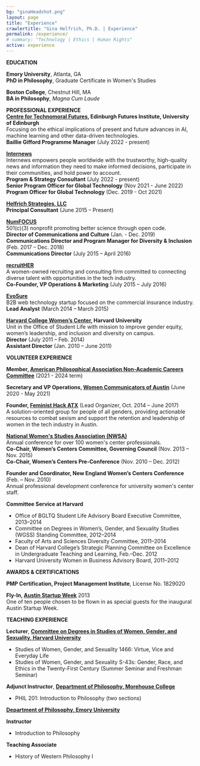 ```yaml
---
bg: "ginaHeadshot.png"
layout: page
title: "Experience"
crawlertitle: "Gina Helfrich, Ph.D. | Experience"
permalink: /experience/
# summary: "Technology | Ethics | Human Rights"
active: experience
---
```


**EDUCATION**  
  
**Emory University**, Atlanta, GA  
**PhD in Philosophy**, Graduate Certificate in Women's Studies  
  
**Boston College**, Chestnut Hill, MA  
**BA in Philosophy**, _Magna Cum Laude_  
  
  
**PROFESSIONAL EXPERIENCE**  
**[Centre for Technomoral Futures](https://www.technomoralfutures.uk/), Edinburgh Futures Institute, University of Edinburgh**  
Focusing on the ethical implications of present and future advances in AI, machine learning and other data-driven technologies.  
**Baillie Gifford Programme Manager** (July 2022 - present)

**[Internews](https://globaltech.internews.org/)**  
Internews empowers people worldwide with the trustworthy, high-quality news and information they need to make informed decisions, participate in their communities, and hold power to account.  
**Program & Strategy Consultant** (July 2022 - present)  
**Senior Program Officer for Global Technology** (Nov 2021 - June 2022)  
**Program Officer for Global Technology** (Dec. 2019 - Oct 2021)  

**[Helfrich Strategies, LLC](https://ginahelfrich.com)**  
**Principal Consultant** (June 2015 – Present)  

**[NumFOCUS](https://numfocus.org)**  
501(c)(3) nonprofit promoting better science through open code.  
**Director of Communications and Culture** (Jan. - Dec. 2019)  
**Communications Director and Program Manager for Diversity & Inclusion** (Feb. 2017 – Dec. 2018)  
**Communications Director** (July 2015 – April 2016)  
  
**[recruitHER](https://medium.com/@recruitHER)**  
A women-owned recruiting and consulting firm committed to connecting diverse talent with opportunities in the tech industry.  
**Co-Founder, VP Operations & Marketing** (July 2015 – July 2016) 

**[EvoSure](http://evosure.com/)**   
B2B web technology startup focused on the commercial insurance industry.  
**Lead Analyst** (March 2014 – March 2015)  
  
**[Harvard College Women’s Center](http://hcwc.fas.harvard.edu/), Harvard University**  
Unit in the Office of Student Life with mission to improve gender equity, women’s leadership, and inclusion and diversity on campus.  
**Director** (July 2011 – Feb. 2014)  
**Assistant Director** (Jan. 2010 – June 2011) 
  

**VOLUNTEER EXPERIENCE**  
  
**Member, [American Philosophical Association Non-Academic Careers Committee](https://www.apaonline.org/group/nonacademic)** (2021 - 2024 term)

**Secretary and VP Operations, [Women Communicators of Austin](https://wcaustin.org)** (June 2020 - May 2021)

**Founder, [Feminist Hack ATX](http://www.feministhack.com/)** (Lead Organizer, Oct. 2014 – June 2017)  
A solution-oriented group for people of all genders, providing actionable resources to combat sexism and support the retention and leadership of women in the tech industry in Austin.  

**[National Women's Studies Association (NWSA)](http://www.nwsa.org/)**  
Annual conference for over 100 women's center professionals.  
**Co-Chair, Women’s Centers Committee, Governing Council** (Nov. 2013 – Nov. 2015)  
**Co-Chair, Women’s Centers Pre-Conference** (Nov. 2010 – Dec. 2012)  

**Founder and Coordinator, New England Women’s Centers Conference** (Feb. – Nov. 2010)  
Annual professional development conference for university women's center staff.  
  
 **Committee Service at Harvard**

*   Office of BGLTQ Student Life Advisory Board Executive Committee, 2013–2014
*   Committee on Degrees in Women’s, Gender, and Sexuality Studies (WGSS) Standing Committee, 2012–2014
*   Faculty of Arts and Sciences Diversity Committee, 2011–2014
*   Dean of Harvard College’s Strategic Planning Committee on Excellence in Undergraduate Teaching and Learning, Feb.–Dec. 2012
*   Harvard University Women in Business Advisory Board, 2011–2012


**AWARDS & CERTIFICATIONS**  
  
**PMP Certification, Project Management Institute**, License No. 1829020  
  
**Fly-In, [Austin Startup Week](http://atxstartupweek.com)** 2013  
One of ten people chosen to be flown in as special guests for the inaugural Austin Startup Week.  
  
  
**TEACHING EXPERIENCE**  
  
**Lecturer**, **[Committee on Degrees in Studies of Women, Gender, and Sexuality, Harvard University](http://wgs.fas.harvard.edu/)**

*   Studies of Women, Gender, and Sexuality 1466: Virtue, Vice and Everyday Life
*   Studies of Women, Gender, and Sexuality S-43s: Gender, Race, and Ethics in the Twenty-First Century (Summer Seminar and Freshman Seminar)

  
**Adjunct Instructor**, **[Department of Philosophy, Morehouse College](http://www.morehouse.edu/academics/phil/)**

*   PHIL 201: Introduction to Philosophy (two sections)

  
**[Department of Philosophy, Emory University](http://philosophy.emory.edu/home/index.html)**  

**Instructor**

*   Introduction to Philosophy

**Teaching Associate**

*   History of Western Philosophy I
